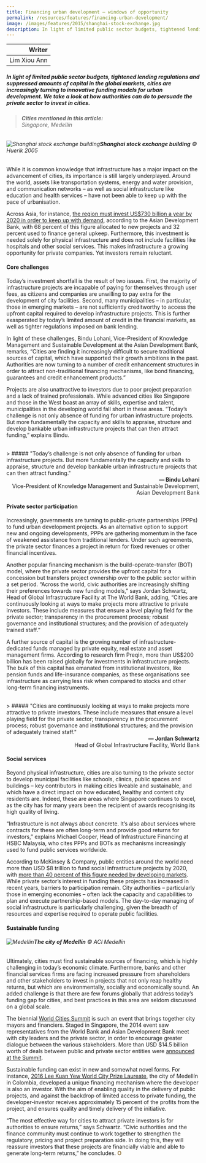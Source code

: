 ```yaml
---
title: Financing urban development — windows of opportunity
permalink: /resources/features/financing-urban-development/
image: /images/features/2015/shanghai-stock-exchange.jpg
description: In light of limited public sector budgets, tightened lending regulations and suppressed amounts of capital in the global markets, cities are increasingly turning to innovative funding models for urban development. We take a look at how authorities can do to persuade the private sector to invest in cities.
---
```


| Writer |
|---:|
| Lim Xiou Ann |

##### In light of limited public sector budgets, tightened lending regulations and suppressed amounts of capital in the global markets, cities are increasingly turning to innovative funding models for urban development. We take a look at how authorities can do to persuade the private sector to invest in cities.

> ###### **Cities mentioned in this article:** <br> Singapore, Medellín

###### ![Shanghai stock exchange building](/images/features/2015/shanghai-stock-exchange.jpg/)**Shanghai stock exchange building** © Huerik 2005

While it is common knowledge that infrastructure has a major impact on the advancement of cities, its importance is still largely underplayed. Around the world, assets like transportation systems, energy and water provision, and communication networks – as well as social infrastructure like education and health services – have not been able to keep up with the pace of urbanisation.

Across Asia, for instance, [the region must invest US$730 billion a year by 2020 in order to keep up with demand](http://adbi.adb.org/files/2013.09.04.cpp.wignaraja.asian.infrastructure.dev.way.forward.pdf), according to the Asian Development Bank, with 68 percent of this figure allocated to new projects and 32 percent used to finance general upkeep. Furthermore, this investment is needed solely for physical infrastructure and does not include facilities like hospitals and other social services. This makes infrastructure a growing opportunity for private companies. Yet investors remain reluctant.

#### **Core challenges**

Today’s investment shortfall is the result of two issues. First, the majority of infrastructure projects are incapable of paying for themselves through user fees, as citizens and companies are unwilling to pay extra for the development of city facilities. Second, many municipalities – in particular, those in emerging markets – are not sufficiently creditworthy to access the upfront capital required to develop infrastructure projects. This is further exasperated by today’s limited amount of credit in the financial markets, as well as tighter regulations imposed on bank lending.

In light of these challenges, Bindu Lohani, Vice-President of Knowledge Management and Sustainable Development at the Asian Development Bank, remarks, “Cities are finding it increasingly difficult to secure traditional sources of capital, which have supported their growth ambitions in the past. Authorities are now turning to a number of credit enhancement structures in order to attract non-traditional financing mechanisms, like bond financing, guarantees and credit enhancement products.”

Projects are also unattractive to investors due to poor project preparation and a lack of trained professionals. While advanced cities like Singapore and those in the West boast an array of skills, expertise and talent, municipalities in the developing world fall short in these areas. “Today’s challenge is not only absence of funding for urban infrastructure projects. But more fundamentally the capacity and skills to appraise, structure and develop bankable urban infrastructure projects that can then attract funding,” explains Bindu.

<br> 
> ##### "Today’s challenge is not only absence of funding for urban infrastructure projects. But more fundamentally the capacity and skills to appraise, structure and develop bankable urban infrastructure projects that can then attract funding."

<div align="right"><b>— Bindu Lohani</b><br> Vice-President of Knowledge Management and Sustainable Development, Asian Development Bank</div>

#### **Private sector participation**

Increasingly, governments are turning to public-private partnerships (PPPs) to fund urban development projects. As an alternative option to support new and ongoing developments, PPPs are gathering momentum in the face of weakened assistance from traditional lenders. Under such agreements, the private sector finances a project in return for fixed revenues or other financial incentives.

Another popular financing mechanism is the build-operate-transfer (BOT) model, where the private sector provides the upfront capital for a concession but transfers project ownership over to the public sector within a set period. “Across the world, civic authorities are increasingly shifting their preferences towards new funding models,” says Jordan Schwartz, Head of Global Infrastructure Facility at The World Bank, adding, “Cities are continuously looking at ways to make projects more attractive to private investors. These include measures that ensure a level playing field for the private sector; transparency in the procurement process; robust governance and institutional structures; and the provision of adequately trained staff.”

A further source of capital is the growing number of infrastructure-dedicated funds managed by private equity, real estate and asset management firms. According to research firm Preqin, more than US$200 billion has been raised globally for investments in infrastructure projects. The bulk of this capital has emanated from institutional investors, like pension funds and life-insurance companies, as these organisations see infrastructure as carrying less risk when compared to stocks and other long-term financing instruments.

<br> 
> ##### "Cities are continuously looking at ways to make projects more attractive to private investors. These include measures that ensure a level playing field for the private sector; transparency in the procurement process; robust governance and institutional structures; and the provision of adequately trained staff."

<div align="right"><b>— Jordan Schwartz</b><br> Head of Global Infrastructure Facility, World Bank</div>

#### **Social services**

Beyond physical infrastructure, cities are also turning to the private sector to develop municipal facilities like schools, clinics, public spaces and buildings – key contributors in making cities liveable and sustainable, and which have a direct impact on how educated, healthy and content city residents are. Indeed, these are areas where Singapore continues to excel, as the city has for many years been the recipient of awards recognising its high quality of living.

“Infrastructure is not always about concrete. It’s also about services where contracts for these are often long-term and provide good returns for investors,” explains Michael Cooper, Head of Infrastructure Financing at HSBC Malaysia, who cites PPPs and BOTs as mechanisms increasingly used to fund public services worldwide.

According to McKinsey & Company, public entities around the world need more than USD $8 trillion to fund social infrastructure projects by 2020, with [more than 40 percent of this figure needed by developing markets](http://www.mckinsey.com/client_service/infrastructure/expertise/social_infrastructure). While private sector’s interest in funding these projects has increased in recent years, barriers to participation remain. City authorities – particularly those in emerging economies – often lack the capacity and capabilities to plan and execute partnership-based models. The day-to-day managing of social infrastructure is particularly challenging, given the breadth of resources and expertise required to operate public facilities.

#### **Sustainable funding**

###### ![Medellín](/images/features/2015/medellin.jpg/)**The city of Medellín** © ACI Medellín

Ultimately, cities must find sustainable sources of financing, which is highly challenging in today’s economic climate. Furthermore, banks and other financial services firms are facing increased pressure from shareholders and other stakeholders to invest in projects that not only reap healthy returns, but which are environmentally, socially and economically sound. An added challenge is that there are few forums globally that address today’s funding gap for cities, and best practices in this area are seldom discussed on a global scale.

The biennial [World Cities Summit](https://www.worldcitiessummit.com.sg) is such an event that brings together city mayors and financiers. Staged in Singapore, the 2014 event saw representatives from the World Bank and Asian Development Bank meet with city leaders and the private sector, in order to encourage greater dialogue between the various stakeholders. More than USD $14.5 billion worth of deals between public and private sector entities were [announced at the Summit](https://www.worldcitiessummit.com.sg/sites/sites2.globalsignin.com.2.wcs-2014/files/WCS_Postshowreport_Latest.pdf).

Sustainable funding can exist in new and somewhat novel forms. For instance, [2016 Lee Kuan Yew World City Prize Laureate](/medellin/), the city of Medellín in Colombia, developed a unique financing mechanism where the developer is also an investor. With the aim of enabling quality in the delivery of public projects, and against the backdrop of limited access to private funding, the developer-investor receives approximately 15 percent of the profits from the project, and ensures quality and timely delivery of the initiative.

“The most effective way for cities to attract private investors is for authorities to ensure returns,” says Schwartz. “Civic authorities and the finance community must continue to work together to strengthen the regulatory, pricing and project preparation side. In doing this, they will reassure investors that these projects are financially viable and able to generate long-term returns,” he concludes. **<font color="#967942">O</font>**
